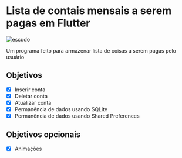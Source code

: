 # Lista de contais mensais a serem pagas em Flutter

![escudo](https://img.shields.io/badge/build-passing-brightgreen)

Um programa feito para armazenar lista de coisas a serem pagas pelo usuário

## Objetivos

- [x] Inserir conta
- [x] Deletar conta
- [x] Atualizar conta
- [x] Permanência de dados usando SQLite
- [x] Permanência de dados usando Shared Preferences

## Objetivos opcionais

- [x] Animações

